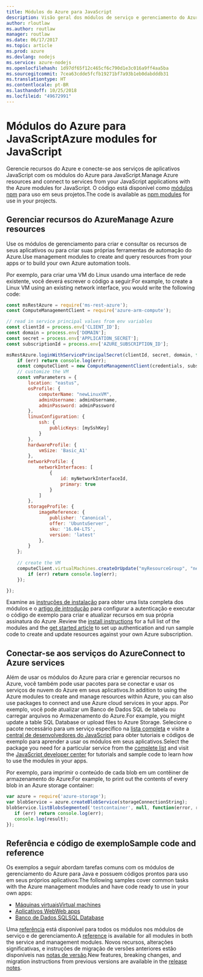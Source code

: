 ```yaml
---
title: Módulos do Azure para JavaScript
description: Visão geral dos módulos de serviço e gerenciamento do Azure para JavaScript
author: rloutlaw
ms.author: routlaw
manager: routlaw
ms.date: 06/17/2017
ms.topic: article
ms.prod: azure
ms.devlang: nodejs
ms.service: azure-nodejs
ms.openlocfilehash: 1d97df65f12c465cf6c790d1e3c016a9ff4aa5ba
ms.sourcegitcommit: 7cea63cdde5fcfb19271bf7a93b1eb0dabdddb31
ms.translationtype: HT
ms.contentlocale: pt-BR
ms.lasthandoff: 10/25/2018
ms.locfileid: "49672991"
---
```

# <a name="azure-modules-for-javascript"></a><span data-ttu-id="c560b-103">Módulos do Azure para JavaScript</span><span class="sxs-lookup"><span data-stu-id="c560b-103">Azure modules for JavaScript</span></span>

<span data-ttu-id="c560b-104">Gerencie recursos do Azure e conecte-se aos serviços de aplicativos JavaScript com os módulos do Azure para JavaScript.</span><span class="sxs-lookup"><span data-stu-id="c560b-104">Manage Azure resources and connect to services from your JavaScript applications with the Azure modules for JavaScript.</span></span> <span data-ttu-id="c560b-105">O código está disponível como [módulos npm](node-sdk-azure-install.md) para uso em seus projetos.</span><span class="sxs-lookup"><span data-stu-id="c560b-105">The code is available as [npm modules](node-sdk-azure-install.md) for use in your projects.</span></span> 

## <a name="manage-azure-resources"></a><span data-ttu-id="c560b-106">Gerenciar recursos do Azure</span><span class="sxs-lookup"><span data-stu-id="c560b-106">Manage Azure resources</span></span>

<span data-ttu-id="c560b-107">Use os módulos de gerenciamento para criar e consultar os recursos de seus aplicativos ou para criar suas próprias ferramentas de automação do Azure.</span><span class="sxs-lookup"><span data-stu-id="c560b-107">Use management modules to create and query resources from your apps or to build your own Azure automation tools.</span></span> 

<span data-ttu-id="c560b-108">Por exemplo, para criar uma VM do Linux usando uma interface de rede existente, você deverá escrever o código a seguir:</span><span class="sxs-lookup"><span data-stu-id="c560b-108">For example, to create a Linux VM using an existing network interface, you would write the following code:</span></span>

```javascript
const msRestAzure = require('ms-rest-azure');
const ComputeManagementClient = require('azure-arm-compute');

// read in service principal values from env variables
const clientId = process.env['CLIENT_ID'];
const domain = process.env['DOMAIN'];
const secret = process.env['APPLICATION_SECRET'];
const subscriptionId = process.env['AZURE_SUBSCRIPTION_ID'];

msRestAzure.loginWithServicePrincipalSecret(clientId, secret, domain, function (err, credentials, subscriptions) {
    if (err) return console.log(err);
    const computeClient = new ComputeManagementClient(credentials, subscriptionId);
    // customize the VM 
    const vmParameters = {
        location: "eastus",
        osProfile: {
            computerName: "newLinuxVM",
            adminUsername: adminUsername,
            adminPassword: adminPassword
        },
        linuxConfiguration: {
            ssh: {
                publicKeys: [mySshKey]
            }
        },
        hardwareProfile: {
            vmSize: 'Basic_A1'
        },
        networkProfile: {
            networkInterfaces: [
                {
                    id: myNetworkInterfaceId,
                    primary: true
                }
            ]
        },
        storageProfile: {
            imageReference: {
                publisher: 'Canonical',
                offer: 'UbuntuServer',
                sku: '16.04-LTS',
                version: 'latest'
            },
        }
    };
 
    // create the VM
    computeClient.virtualMachines.createOrUpdate("myResourceGroup", "newLinuxVM", vmParameters, function (err, data) {
        if (err) return console.log(err);
    });

});
```

<span data-ttu-id="c560b-109">Examine as [instruções de instalação](node-sdk-azure-install.md) para obter uma lista completa dos módulos e o [artigo de introdução](node-sdk-azure-get-started.md) para configurar a autenticação e executar o código de exemplo para criar e atualizar recursos em sua própria assinatura do Azure .</span><span class="sxs-lookup"><span data-stu-id="c560b-109">Review the [install instructions](node-sdk-azure-install.md) for a full list of the modules and the [get started article](node-sdk-azure-get-started.md) to set up authentication and run sample code to create and update resources against your own Azure subscription.</span></span> 

## <a name="connect-to-azure-services"></a><span data-ttu-id="c560b-110">Conectar-se aos serviços do Azure</span><span class="sxs-lookup"><span data-stu-id="c560b-110">Connect to Azure services</span></span>

<span data-ttu-id="c560b-111">Além de usar os módulos do Azure para criar e gerenciar recursos no Azure, você também pode usar pacotes para se conectar e usar os serviços de nuvem do Azure em seus aplicativos.</span><span class="sxs-lookup"><span data-stu-id="c560b-111">In addition to using the Azure modules to create and manage resources within Azure, you can also use packages to connect and use Azure cloud services in your apps.</span></span> <span data-ttu-id="c560b-112">Por exemplo, você pode atualizar um Banco de Dados SQL de tabela ou carregar arquivos no Armazenamento do Azure.</span><span class="sxs-lookup"><span data-stu-id="c560b-112">For example, you might update a table SQL Database or upload files to Azure Storage.</span></span> <span data-ttu-id="c560b-113">Selecione o pacote necessário para um serviço específico na [lista completa](node-sdk-azure-install.md) e visite a [central de desenvolvedores do JavaScript](https://azure.microsoft.com/develop/nodejs/) para obter tutoriais e códigos de exemplo para aprender a usar os módulos em seus aplicativos.</span><span class="sxs-lookup"><span data-stu-id="c560b-113">Select the package you need for a particular service from the [complete list](node-sdk-azure-install.md) and visit the [JavaScript developer center](https://azure.microsoft.com/develop/nodejs/) for tutorials and sample code to learn how to use the modules in your apps.</span></span>

<span data-ttu-id="c560b-114">Por exemplo, para imprimir o conteúdo de cada blob em um contêiner de armazenamento do Azure:</span><span class="sxs-lookup"><span data-stu-id="c560b-114">For example, to print out the contents of every blob in an Azure storage container:</span></span>

```javascript
var azure = require('azure-storage');
var blobService = azure.createBlobService(storageConnectionString);
blobService.listBlobsSegmented('testcontainer', null, function(error, result, response) {
   if (err) return console.log(err);
   console.log(result);
});
```

## <a name="sample-code-and-reference"></a><span data-ttu-id="c560b-115">Referência e código de exemplo</span><span class="sxs-lookup"><span data-stu-id="c560b-115">Sample code and reference</span></span>

<span data-ttu-id="c560b-116">Os exemplos a seguir abordam tarefas comuns com os módulos de gerenciamento do Azure para Java e possuem códigos prontos para uso em seus próprios aplicativos:</span><span class="sxs-lookup"><span data-stu-id="c560b-116">The following samples cover common tasks with the Azure management modules and have code ready to use in your own apps:</span></span>

- [<span data-ttu-id="c560b-117">Máquinas virtuais</span><span class="sxs-lookup"><span data-stu-id="c560b-117">Virtual machines</span></span>](node-samples-services-compute.md)
- [<span data-ttu-id="c560b-118">Aplicativos Web</span><span class="sxs-lookup"><span data-stu-id="c560b-118">Web apps</span></span>](node-samples-services-web-and-mobile.md)
- [<span data-ttu-id="c560b-119">Banco de Dados SQL</span><span class="sxs-lookup"><span data-stu-id="c560b-119">SQL Database</span></span>](node-samples-services-database.md)
   
<span data-ttu-id="c560b-120">Uma [referência](https://docs.microsoft.com/javascript/api) está disponível para todos os módulos nos módulos de serviço e de gerenciamento.</span><span class="sxs-lookup"><span data-stu-id="c560b-120">A [reference](https://docs.microsoft.com/javascript/api) is available for all modules in both the service and management modules.</span></span> <span data-ttu-id="c560b-121">Novos recursos, alterações significativas, e instruções de migração de versões anteriores estão disponíveis nas [notas de versão](https://github.com/Azure/azure-sdk-for-node/releases).</span><span class="sxs-lookup"><span data-stu-id="c560b-121">New features, breaking changes, and migration instructions from previous versions are available in the [release notes](https://github.com/Azure/azure-sdk-for-node/releases).</span></span>